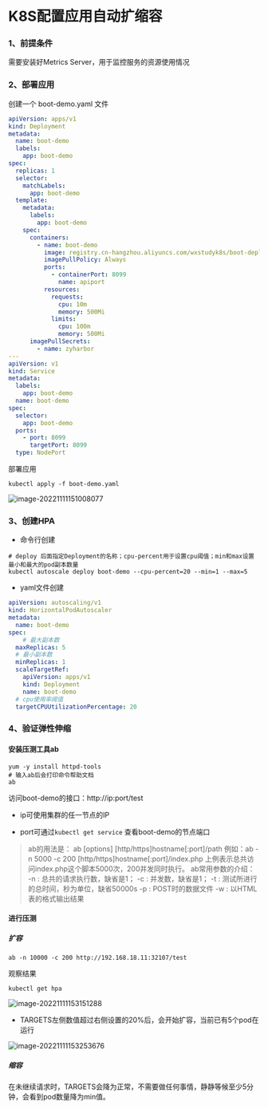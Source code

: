 # K8S配置应用自动扩缩容

### 1、前提条件

需要安装好Metrics Server，用于监控服务的资源使用情况

### 2、部署应用

创建一个 boot-demo.yaml 文件

```yaml
apiVersion: apps/v1
kind: Deployment
metadata:
  name: boot-demo
  labels:
    app: boot-demo
spec:
  replicas: 1
  selector:
    matchLabels:
      app: boot-demo
  template:
    metadata:
      labels:
        app: boot-demo
    spec:
      containers:
        - name: boot-demo
          image: registry.cn-hangzhou.aliyuncs.com/wxstudyk8s/boot-deploy-demo::latest
          imagePullPolicy: Always
          ports:
            - containerPort: 8099
              name: apiport
          resources:
            requests:
              cpu: 10m
              memory: 500Mi
            limits:
              cpu: 100m
              memory: 500Mi
      imagePullSecrets:
        - name: zyharbor
---
apiVersion: v1
kind: Service
metadata:
  labels:
    app: boot-demo
  name: boot-demo
spec:
  selector:
    app: boot-demo
  ports:
    - port: 8099
      targetPort: 8099
  type: NodePort
```

部署应用

```shell
kubectl apply -f boot-demo.yaml
```

![image-20221111151008077](https://file.iamwx.cn/images/202211111510189.png)

### 3、创建HPA

* 命令行创建

```shell
# deploy 后面指定Deployment的名称；cpu-percent用于设置cpu阈值；min和max设置最小和最大的pod副本数量
kubectl autoscale deploy boot-demo --cpu-percent=20 --min=1 --max=5
```

* yaml文件创建

```yaml
apiVersion: autoscaling/v1
kind: HorizontalPodAutoscaler
metadata:
  name: boot-demo
spec:
	# 最大副本数
  maxReplicas: 5
  # 最小副本数
  minReplicas: 1
  scaleTargetRef:
    apiVersion: apps/v1
    kind: Deployment
    name: boot-demo
  # cpu使用率阈值
  targetCPUUtilizationPercentage: 20
```

### 4、验证弹性伸缩

#### 安装压测工具ab

```shell
yum -y install httpd-tools
# 输入ab后会打印命令帮助文档
ab
```

访问boot-demo的接口：http://ip:port/test

* ip可使用集群的任一节点的IP

* port可通过`kubectl get service` 查看boot-demo的节点端口

> ab的用法是：
> ab [options] [http/https]hostname[:port]/path
> 例如：ab -n 5000 -c 200 [http/https]hostname[:port]/index.php
> 上例表示总共访问index.php这个脚本5000次，200并发同时执行。
> ab常用参数的介绍：
> -n : 总共的请求执行数，缺省是1；
> -c : 并发数，缺省是1；
> -t : 测试所进行的总时间，秒为单位，缺省50000s
> -p : POST时的数据文件
> -w : 以HTML表的格式输出结果

#### 进行压测

##### 扩容

```shell
ab -n 10000 -c 200 http://192.168.18.11:32107/test
```

观察结果

```shell
kubectl get hpa
```

![image-20221111153151288](https://file.iamwx.cn/images/202211111531327.png)

* TARGETS左侧数值超过右侧设置的20%后，会开始扩容，当前已有5个pod在运行

![image-20221111153253676](https://file.iamwx.cn/images/202211111532713.png)

##### 缩容

在未继续请求时，TARGETS会降为正常，不需要做任何事情，静静等候至少5分钟，会看到pod数量降为min值。

